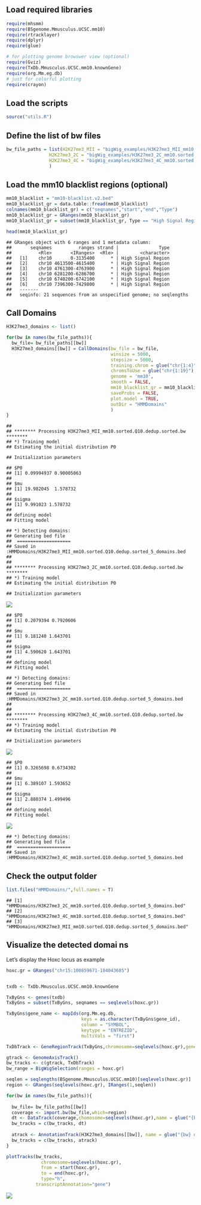 Load required libraries
-----------------------

``` r
require(mhsmm)
require(BSgenome.Mmusculus.UCSC.mm10)
require(rtracklayer)
require(dplyr)
require(glue)

# for plotting genome browswer view (optional)
require(Gviz)
require(TxDb.Mmusculus.UCSC.mm10.knownGene) 
require(org.Mm.eg.db)
# just for colorful plotting
require(crayon)
```

Load the scripts
----------------

``` r
source("utils.R")
```

Define the list of bw files
---------------------------

``` r
bw_file_paths = list(H2K27me3_MII = "bigWig_examples/H3K27me3_MII_mm10.sorted.Q10.dedup.sorted.bw",
                H2K27me3_2C = "bigWig_examples/H3K27me3_2C_mm10.sorted.Q10.dedup.sorted.bw",
                H2K27me3_4C = "bigWig_examples/H3K27me3_4C_mm10.sorted.Q10.dedup.sorted.bw"
                )
```

Load the mm10 blacklist regions (optional)
------------------------------------------

``` r
mm10_blacklist = "mm10-blacklist.v2.bed"
mm10_blacklist_gr = data.table::fread(mm10_blacklist)
colnames(mm10_blacklist_gr) = c("seqnames","start","end","Type")
mm10_blacklist_gr = GRanges(mm10_blacklist_gr)
mm10_blacklist_gr = subset(mm10_blacklist_gr, Type == "High Signal Region")

head(mm10_blacklist_gr)
```

    ## GRanges object with 6 ranges and 1 metadata column:
    ##       seqnames          ranges strand |               Type
    ##          <Rle>       <IRanges>  <Rle> |        <character>
    ##   [1]    chr10       0-3135400      * | High Signal Region
    ##   [2]    chr10 4613500-4615400      * | High Signal Region
    ##   [3]    chr10 4761300-4763900      * | High Signal Region
    ##   [4]    chr10 6281200-6286700      * | High Signal Region
    ##   [5]    chr10 6740200-6742100      * | High Signal Region
    ##   [6]    chr10 7396300-7429800      * | High Signal Region
    ##   -------
    ##   seqinfo: 21 sequences from an unspecified genome; no seqlengths

Call Domains
------------

``` r
H3K27me3_domains <- list()

for(bw in names(bw_file_paths)){
  bw_file= bw_file_paths[[bw]]
  H3K27me3_domains[[bw]] = CallDomains(bw_file = bw_file,
                                       winsize = 5000,
                                       stepsize = 5000,
                                       training.chrom = glue("chr{1:4}"),
                                       chromsToUse = glue("chr{1:19}"),
                                       genome = 'mm10',
                                       smooth = FALSE,
                                       mm10_blacklist_gr = mm10_blacklist_gr,
                                       saveProbs = FALSE,
                                       plot.model = TRUE,
                                       outDir = "HMMDomains"
                                       )
}
```

    ## 
    ## ******** Processing H3K27me3_MII_mm10.sorted.Q10.dedup.sorted.bw ********
    ## *) Training model
    ## Estimating the initial distribution P0

    ## Initialization parameters

    ## $P0
    ## [1] 0.09994937 0.90005063
    ## 
    ## $mu
    ## [1] 19.982045  1.578732
    ## 
    ## $sigma
    ## [1] 9.991023 1.578732
    ## 
    ## defining model
    ## Fitting model

    ## *) Detecting domains:
    ## Generating bed file
    ##  ====================
    ## Saved in :HMMDomains/H3K27me3_MII_mm10.sorted.Q10.dedup.sorted_5_domains.bed
    ## 
    ## 
    ## ******** Processing H3K27me3_2C_mm10.sorted.Q10.dedup.sorted.bw ********
    ## *) Training model
    ## Estimating the initial distribution P0

    ## Initialization parameters

![](README_files/figure-markdown_github/unnamed-chunk-5-1.png)

    ## $P0
    ## [1] 0.2079394 0.7920606
    ## 
    ## $mu
    ## [1] 9.181240 1.643701
    ## 
    ## $sigma
    ## [1] 4.590620 1.643701
    ## 
    ## defining model
    ## Fitting model

    ## *) Detecting domains:
    ## Generating bed file
    ##  ====================
    ## Saved in :HMMDomains/H3K27me3_2C_mm10.sorted.Q10.dedup.sorted_5_domains.bed
    ## 
    ## 
    ## ******** Processing H3K27me3_4C_mm10.sorted.Q10.dedup.sorted.bw ********
    ## *) Training model
    ## Estimating the initial distribution P0

    ## Initialization parameters

![](README_files/figure-markdown_github/unnamed-chunk-5-2.png)

    ## $P0
    ## [1] 0.3265698 0.6734302
    ## 
    ## $mu
    ## [1] 6.389107 1.593652
    ## 
    ## $sigma
    ## [1] 2.880374 1.499496
    ## 
    ## defining model
    ## Fitting model

![](README_files/figure-markdown_github/unnamed-chunk-5-3.png)

    ## *) Detecting domains:
    ## Generating bed file
    ##  ====================
    ## Saved in :HMMDomains/H3K27me3_4C_mm10.sorted.Q10.dedup.sorted_5_domains.bed

Check the output folder
-----------------------

``` r
list.files("HMMDomains/",full.names = T)
```

    ## [1] "HMMDomains/H3K27me3_2C_mm10.sorted.Q10.dedup.sorted_5_domains.bed" 
    ## [2] "HMMDomains/H3K27me3_4C_mm10.sorted.Q10.dedup.sorted_5_domains.bed" 
    ## [3] "HMMDomains/H3K27me3_MII_mm10.sorted.Q10.dedup.sorted_5_domains.bed"

Visualize the detected domai
ns
------------------------------

Let’s display the Hoxc locus as example

``` r
hoxc.gr = GRanges("chr15:100859671-104043685")


txdb <- TxDb.Mmusculus.UCSC.mm10.knownGene

TxByGns <- genes(txdb)
TxByGns = subset(TxByGns, seqnames == seqlevels(hoxc.gr))

TxByGns$gene_name <- mapIds(org.Mm.eg.db,
                            keys = as.character(TxByGns$gene_id),
                            column = "SYMBOL",
                            keytype = "ENTREZID",
                            multiVals = "first")

TxDbTrack <- GeneRegionTrack(TxByGns,chromosome=seqlevels(hoxc.gr),gene = TxByGns$gene_name) 

gtrack <- GenomeAxisTrack()
bw_tracks <- c(gtrack, TxDbTrack)
bw_range = BigWigSelection(ranges = hoxc.gr)

seqlen = seqlengths(BSgenome.Mmusculus.UCSC.mm10)[seqlevels(hoxc.gr)]
region <- GRanges(seqlevels(hoxc.gr), IRanges(1,seqlen))

for(bw in names(bw_file_paths)){
  
  bw_file= bw_file_paths[[bw]]
  coverage <- import.bw(bw_file,which=region)
  dt <- DataTrack(coverage,chomosome=seqlevels(hoxc.gr),name = glue("{bw} signal")) 
  bw_tracks = c(bw_tracks, dt)
  
  atrack <- AnnotationTrack(H3K27me3_domains[[bw]], name = glue("{bw} domains"),chromosome = seqlevels(hoxc.gr))
  bw_tracks = c(bw_tracks, atrack)
}

plotTracks(bw_tracks, 
             chromosome=seqlevels(hoxc.gr),
             from = start(hoxc.gr),
             to = end(hoxc.gr),
             type="h",
           transcriptAnnotation="gene") 
```

![](README_files/figure-markdown_github/unnamed-chunk-7-1.png)
